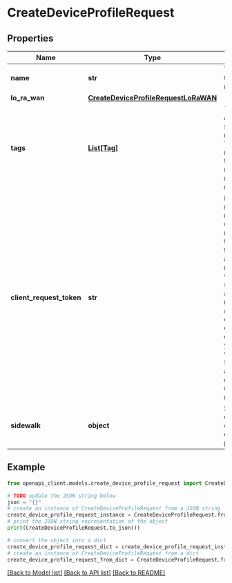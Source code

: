 # CreateDeviceProfileRequest


## Properties

Name | Type | Description | Notes
------------ | ------------- | ------------- | -------------
**name** | **str** | The name of the new resource. | [optional] 
**lo_ra_wan** | [**CreateDeviceProfileRequestLoRaWAN**](CreateDeviceProfileRequestLoRaWAN.md) |  | [optional] 
**tags** | [**List[Tag]**](Tag.md) | The tag to attach to the specified resource. Tags are metadata that you can use to manage a resource. | [optional] 
**client_request_token** | **str** | Each resource must have a unique client request token. If you try to create a new resource with the same token as a resource that already exists, an exception occurs. If you omit this value, AWS SDKs will automatically generate a unique client request. | [optional] 
**sidewalk** | **object** | Sidewalk object for creating a device profile. | [optional] 

## Example

```python
from openapi_client.models.create_device_profile_request import CreateDeviceProfileRequest

# TODO update the JSON string below
json = "{}"
# create an instance of CreateDeviceProfileRequest from a JSON string
create_device_profile_request_instance = CreateDeviceProfileRequest.from_json(json)
# print the JSON string representation of the object
print(CreateDeviceProfileRequest.to_json())

# convert the object into a dict
create_device_profile_request_dict = create_device_profile_request_instance.to_dict()
# create an instance of CreateDeviceProfileRequest from a dict
create_device_profile_request_from_dict = CreateDeviceProfileRequest.from_dict(create_device_profile_request_dict)
```
[[Back to Model list]](../README.md#documentation-for-models) [[Back to API list]](../README.md#documentation-for-api-endpoints) [[Back to README]](../README.md)


